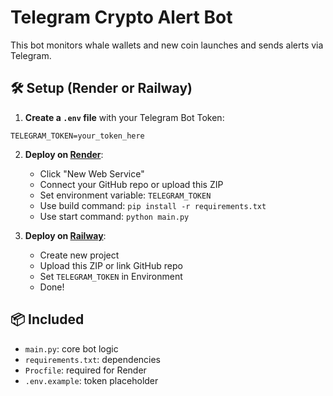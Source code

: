 # Telegram Crypto Alert Bot

This bot monitors whale wallets and new coin launches and sends alerts via Telegram.

## 🛠 Setup (Render or Railway)

1. **Create a `.env` file** with your Telegram Bot Token:

```
TELEGRAM_TOKEN=your_token_here
```

2. **Deploy on [Render](https://render.com)**:
   - Click "New Web Service"
   - Connect your GitHub repo or upload this ZIP
   - Set environment variable: `TELEGRAM_TOKEN`
   - Use build command: `pip install -r requirements.txt`
   - Use start command: `python main.py`

3. **Deploy on [Railway](https://railway.app)**:
   - Create new project
   - Upload this ZIP or link GitHub repo
   - Set `TELEGRAM_TOKEN` in Environment
   - Done!

## 📦 Included

- `main.py`: core bot logic
- `requirements.txt`: dependencies
- `Procfile`: required for Render
- `.env.example`: token placeholder

